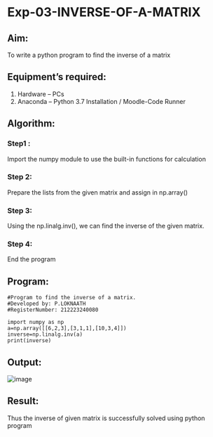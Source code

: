 # Exp-03-INVERSE-OF-A-MATRIX
## Aim:
To write a python program to find the inverse of a matrix
## Equipment’s required:
1. 	Hardware – PCs
2. 	Anaconda – Python 3.7 Installation / Moodle-Code Runner
## Algorithm:
### Step1 : 
Import the numpy module to use the built-in functions for calculation
### Step 2: 
Prepare the lists from the given matrix and assign in np.array()
### Step 3: 
Using the np.linalg.inv(), we can find the inverse of the given matrix.
### Step 4: 
End the program

## Program:
~~~
#Program to find the inverse of a matrix.
#Developed by: P.LOKNAATH
#RegisterNumber: 212223240080

import numpy as np
a=np.array([[6,2,3],[3,1,1],[10,3,4]])
inverse=np.linalg.inv(a)
print(inverse)
~~~
## Output:
![image](https://github.com/Loknaath-sec/INVERSE-OF-A-MATRIX/assets/145742558/2821f732-ba5b-483c-9284-562e4fc72d23)

## Result:
Thus the inverse of given matrix is successfully solved using python program

